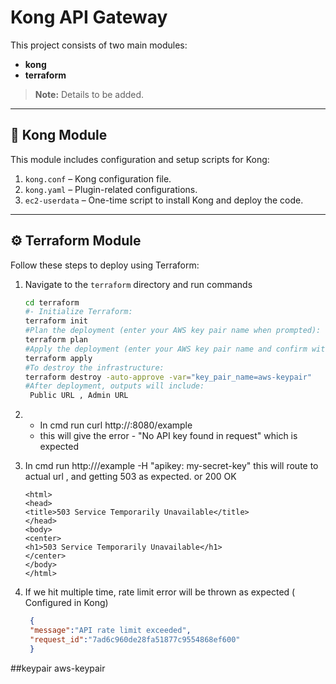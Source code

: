# Kong API Gateway

This project consists of two main modules:

- **kong**
- **terraform**

> **Note:** Details to be added.

---

## 🧩 Kong Module

This module includes configuration and setup scripts for Kong:

1. `kong.conf` – Kong configuration file.
2. `kong.yaml` – Plugin-related configurations.
3. `ec2-userdata` – One-time script to install Kong and deploy the code.

---

## ⚙️ Terraform Module

Follow these steps to deploy using Terraform:

1. Navigate to the `terraform` directory and run commands
   ```bash
   cd terraform
   #- Initialize Terraform:
   terraform init
   #Plan the deployment (enter your AWS key pair name when prompted):
   terraform plan
   #Apply the deployment (enter your AWS key pair name and confirm with "yes")
   terraform apply
   #To destroy the infrastructure:
   terraform destroy -auto-approve -var="key_pair_name=aws-keypair"
   #After deployment, outputs will include:
    Public URL , Admin URL
    ````

2. - In cmd run curl http://<ip-address>:8080/example  
   - this will give the error - "No API key found in request" which is expected

3. In cmd run http://<ip-address>/example -H "apikey: my-secret-key"
   this will route to actual url , and getting 503 as expected. or 200 OK
    ````
   <html>
   <head>
   <title>503 Service Temporarily Unavailable</title>
   </head>
   <body>
   <center>
   <h1>503 Service Temporarily Unavailable</h1>
   </center>
   </body>
   </html>
   ````
4. If we hit multiple time, rate limit error will be thrown as expected ( Configured in Kong)

   ```json
    {
    "message":"API rate limit exceeded",
    "request_id":"7ad6c960de28fa51877c9554868ef600"
    }
    ````

##keypair  aws-keypair
